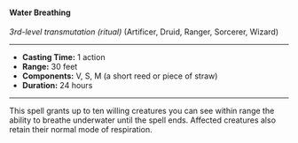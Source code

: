 #### Water Breathing
*3rd-level transmutation (ritual)* (Artificer, Druid, Ranger, Sorcerer, Wizard)
___
- **Casting Time:** 1 action
- **Range:** 30 feet
- **Components:** V, S, M (a short reed or piece of straw)
- **Duration:** 24 hours
---
This spell grants up to ten willing creatures you can see within range the ability to breathe underwater until the spell ends. Affected creatures also retain their normal mode of respiration.